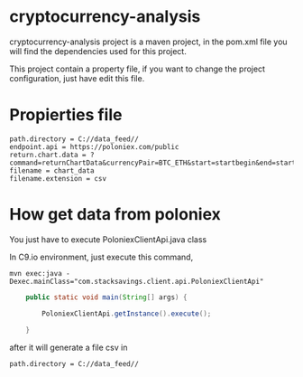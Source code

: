 # cryptocurrency-analysis
cryptocurrency-analysis project is a maven project, in the pom.xml file you will find the dependencies used for this project.

This project contain a property file, if you want to change the project configuration, just have edit this file.

# Propierties file
```property
path.directory = C://data_feed//
endpoint.api = https://poloniex.com/public
return.chart.data = ?command=returnChartData&currencyPair=BTC_ETH&start=startbegin&end=startend&period=300
filename = chart_data
filename.extension = csv
```

# How get data from poloniex

You just have to execute PoloniexClientApi.java class

In C9.io environment, just execute this command,

```linux
mvn exec:java -Dexec.mainClass="com.stacksavings.client.api.PoloniexClientApi"
```

```java
	public static void main(String[] args) {

		PoloniexClientApi.getInstance().execute();
		
	}
```

 after it will generate a file csv in 

```property
path.directory = C://data_feed//
```
